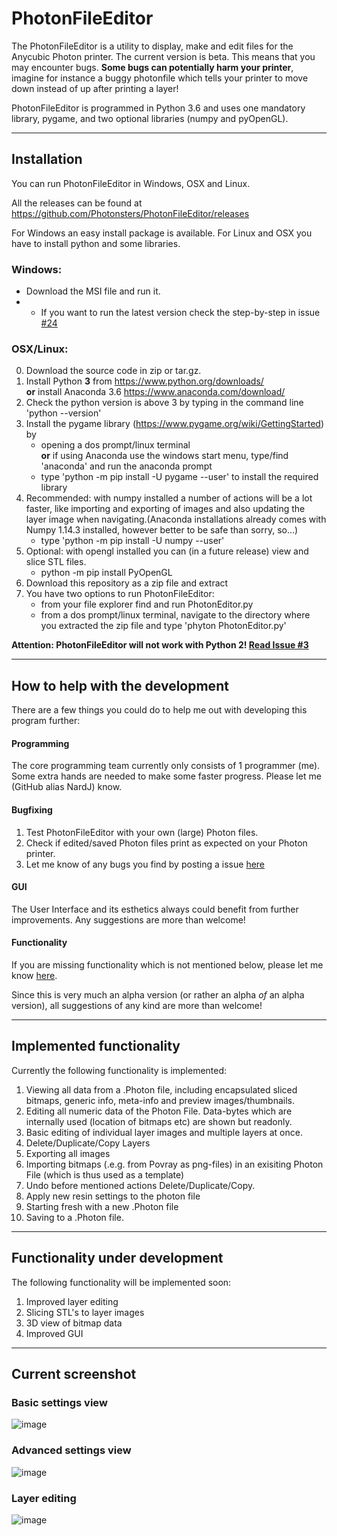 # PhotonFileEditor

The PhotonFileEditor is a utility to display, make and edit files for the Anycubic Photon printer. The current version is beta. This means that you may encounter bugs. __Some bugs can potentially harm your printer__, imagine for instance a buggy photonfile which tells your printer to move down instead of up after printing a layer!

PhotonFileEditor is programmed in Python 3.6 and uses one mandatory library, pygame, and two optional libraries (numpy and pyOpenGL).
 
 ---
  
## Installation
You can run PhotonFileEditor in Windows, OSX and Linux.

All the releases can be found at https://github.com/Photonsters/PhotonFileEditor/releases 

For Windows an easy install package is available. For Linux and OSX you have to install python and some libraries.

### Windows:
- Download the MSI file and run it.
- - If you want to run the latest version check the step-by-step in issue [#24](https://github.com/Photonsters/PhotonFileEditor/issues/24)

### OSX/Linux:
0) Download the source code in zip or tar.gz.
1) Install Python **3** from https://www.python.org/downloads/  
__or__ install Anaconda 3.6 https://www.anaconda.com/download/ 
2) Check the python version is above 3 by typing in the command line 'python --version'
3) Install the pygame library (https://www.pygame.org/wiki/GettingStarted) by 
   * opening a dos prompt/linux terminal  
   __or__ if using Anaconda use the windows start menu, type/find 'anaconda' and run the anaconda prompt
   * type 'python -m pip install -U pygame --user'  to install the required library
4) Recommended: with numpy installed a number of actions will be a lot faster, like importing and exporting of images and also updating the layer image when navigating.(Anaconda installations already comes with Numpy 1.14.3 installed, however better to be safe than sorry, so...)
   * type 'python -m pip install -U numpy --user'
5) Optional: with opengl installed you can (in a future release) view and slice STL files.
   * python -m pip install PyOpenGL
6) Download this repository as a zip file and extract
7) You have two options to run PhotonFileEditor:
   * from your file explorer find and run PhotonEditor.py 
   * from a dos prompt/linux terminal, navigate to the directory where you extracted the zip file and type 'phyton PhotonEditor.py'

**Attention: PhotonFileEditor will not work with Python 2! [Read Issue #3](https://github.com/NardJ/PhotonFileUtils/issues/3)** 

---

## How to help with the development
There are a few things you could do to help me out with developing this program further:

#### Programming
The core programming team currently only consists of 1 programmer (me). Some extra hands are needed to make some faster progress. Please let me (GitHub alias NardJ) know. 

#### Bugfixing
1) Test PhotonFileEditor with your own (large) Photon files.
3) Check if edited/saved Photon files print as expected on your Photon printer.
3) Let me know of any bugs you find by posting a issue [here](https://github.com/Photonsters/PhotonFileEditor/issues)

#### GUI
The User Interface and its esthetics always could benefit from further improvements. Any suggestions are more than welcome!

#### Functionality
If you are missing functionality which is not mentioned below, please let me know [here](https://github.com/Photonsters/PhotonFileEditor/issues/).

Since this is very much an alpha version (or rather an alpha *of* an alpha version), all suggestions of any kind are more than welcome!

---

## Implemented functionality
Currently the following functionality is implemented:
1. Viewing all data from a .Photon file, including encapsulated sliced bitmaps, generic info, meta-info and preview images/thumbnails.
2. Editing all numeric data of the Photon File. Data-bytes which are internally used (location of bitmaps etc) are shown but readonly.
3. Basic editing of individual layer images and multiple layers at once.
4. Delete/Duplicate/Copy Layers
5. Exporting all images
6. Importing bitmaps (.e.g. from Povray as png-files) in an exisiting Photon File (which is thus used as a template)
7. Undo before mentioned actions Delete/Duplicate/Copy.
8. Apply new resin settings to the photon file
9. Starting fresh with a new .Photon file
10. Saving to a .Photon file.

---

## Functionality under development
The following functionality will be implemented soon:
1. Improved layer editing
2. Slicing STL's to layer images
3. 3D view of bitmap data
4. Improved GUI

---

## Current screenshot
### Basic settings view 
![image](https://user-images.githubusercontent.com/11459480/43247680-b7f1c86c-90b5-11e8-866b-9d33bb9e8b77.png)
### Advanced settings view 
![image](https://user-images.githubusercontent.com/11459480/43339054-8786d568-91d8-11e8-9d3e-04f9704f2222.png)
### Layer editing 
![image](https://user-images.githubusercontent.com/11459480/43247903-68160b40-90b6-11e8-9eb8-82f383970911.png)


 
